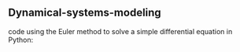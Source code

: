 ## Dynamical-systems-modeling

 code using the Euler method to solve a simple differential equation in Python:
